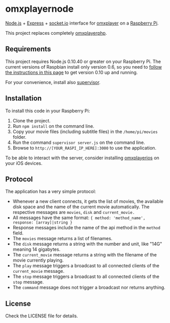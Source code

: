 # omxplayernode

[Node.js][nodejs] + [Express][express] + [socket.io][socketio] interface for
[omxplayer][omxplayer] on a [Raspberry Pi][raspi].

This project replaces completely [omxplayerphp][omxplayerphp].

## Requirements

This project requires Node.js 0.10.40 or greater on your Raspberry Pi. The
current versions of Raspbian install only version 0.6, so you need to [follow
the instructions in this page][install] to get version 0.10 up and running.

For your convenience, install also [supervisor][supervisor].

## Installation

To install this code in your Raspberry Pi:

1. Clone the project.
2. Run `npm install` on the command line.
3. Copy your movie files (including subtitle files) in the `/home/pi/movies`
   folder.
4. Run the command `supervisor server.js` on the command line.
5. Browse to `http://[YOUR_RASPI_IP_HERE]:3000` to use the application.

To be able to interact with the server, consider installing
[omxplayerios][omxplayerios] on your iOS devices.

## Protocol

The application has a very simple protocol:

- Whenever a new client connects, it gets the list of movies, the available
  disk space and the name of the current movie automatically. The respective
  messages are `movies`, `disk` and `current_movie.`
- All messages have the same format: `{ method: 'method_name', response:
  [array]|string }`
- Response messages include the name of the api method in the `method` field.
- The `movies` message returns a list of filenames.
- The `disk` message returns a string with the number and unit, like "14G"
  meaning 14 gigabytes.
- The `current_movie` message returns a string with the filename of the movie
  currently playing.
- The `play` message triggers a broadcast to all connected clients of the
  `current_movie` message.
- The `stop` message triggers a broadcast to all connected clients of the
  `stop` message.
- The `command` message does not trigger a broadcast nor returns anything.

## License

Check the LICENSE file for details.


[express]:http://expressjs.com
[install]:http://joshondesign.com/2013/10/23/noderpi
[nodejs]:https://nodejs.org
[omxplayer]:http://www.raspberry-projects.com/pi/software_utilities/omxplayer
[omxplayerios]:https://github.com/akosma/omxplayerios
[omxplayerphp]:https://github.com/akosma/omxplayerphp
[raspi]:https://www.raspberrypi.org
[socketio]:http://socket.io
[supervisor]:https://www.npmjs.com/package/supervisor

